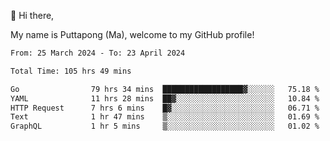 👋 Hi there,

My name is Puttapong (Ma), welcome to my GitHub profile!

<!--START_SECTION:waka-->

```txt
From: 25 March 2024 - To: 23 April 2024

Total Time: 105 hrs 49 mins

Go                79 hrs 34 mins  ██████████████████▓░░░░░░   75.18 %
YAML              11 hrs 28 mins  ██▓░░░░░░░░░░░░░░░░░░░░░░   10.84 %
HTTP Request      7 hrs 6 mins    █▓░░░░░░░░░░░░░░░░░░░░░░░   06.71 %
Text              1 hr 47 mins    ▒░░░░░░░░░░░░░░░░░░░░░░░░   01.69 %
GraphQL           1 hr 5 mins     ▒░░░░░░░░░░░░░░░░░░░░░░░░   01.02 %
```

<!--END_SECTION:waka-->
